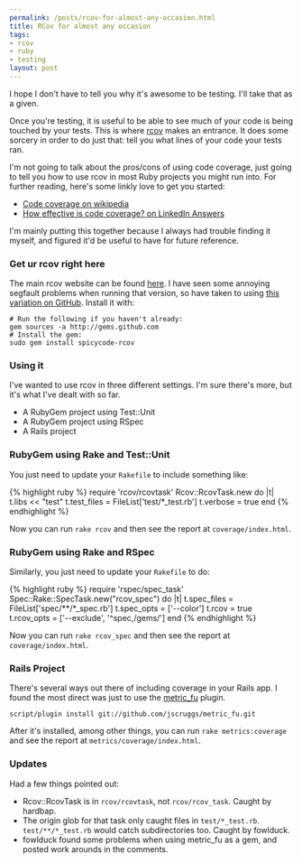 ```yaml
--- 
permalink: /posts/rcov-for-almost-any-occasion.html
title: RCov for almost any occasion
tags: 
- rcov
- ruby
- testing
layout: post
---
```

I hope I don't have to tell you why it's awesome to be testing. I'll take that as a given.

Once you're testing, it is useful to be able to see much of your code is being touched by your tests. This is where [rcov](http://eigenclass.org/hiki.rb?rcov) makes an entrance. It does some sorcery in order to do just that: tell you what lines of your code your tests ran.

I'm not going to talk about the pros/cons of using code coverage, just going to tell you how to use rcov in most Ruby projects you might run into. For further reading, here's some linkly love to get you started:

 * [Code coverage on wikipedia](http://en.wikipedia.org/wiki/Code_coverage)
 * [How effective is code coverage? on LinkedIn Answers](http://www.linkedin.com/answers/technology/software-development/TCH_SFT/250828-155544)
 
I'm mainly putting this together because I always had trouble finding it myself, and figured it'd be useful to have for future reference.

### Get ur rcov right here

The main rcov website can be found [here](http://eigenclass.org/hiki.rb?rcov). I have seen some annoying segfault problems when running that version, so have taken to using [this variation on GitHub](http://github.com/spicycode/rcov/tree). Install it with:

    # Run the following if you haven't already:
    gem sources -a http://gems.github.com
    # Install the gem:
    sudo gem install spicycode-rcov

### Using it

I've wanted to use rcov in three different settings. I'm sure there's more, but it's what I've dealt with so far.

 * A RubyGem project using Test::Unit
 * A RubyGem project using RSpec
 * A Rails project

### RubyGem using Rake and Test::Unit

You just need to update your `Rakefile` to include something like:

{% highlight ruby %}
require 'rcov/rcovtask'
Rcov::RcovTask.new do |t|
  t.libs &lt;&lt; &quot;test&quot;
  t.test_files = FileList['test/*_test.rb']
  t.verbose = true
end
{% endhighlight %}

Now you can run `rake rcov` and then see the report at `coverage/index.html`.

### RubyGem using Rake and RSpec

Similarly, you just need to update your `Rakefile` to do:

{% highlight ruby %}
require 'rspec/spec_task'
Spec::Rake::SpecTask.new(&quot;rcov_spec&quot;) do |t|
  t.spec_files = FileList['spec/**/*_spec.rb']
  t.spec_opts = ['--color']
  t.rcov = true
  t.rcov_opts = ['--exclude', '^spec,/gems/']
end
{% endhighlight %}
    
Now you can run `rake rcov_spec` and then see the report at `coverage/index.html`.

### Rails Project 

There's several ways out there of including coverage in your Rails app. I found the most direct was just to use the [metric\_fu](http://github.com/jscruggs/metric_fu/tree/master) plugin.

    script/plugin install git://github.com/jscruggs/metric_fu.git
    
After it's installed, among other things, you can run `rake metrics:coverage` and see the report at `metrics/coverage/index.html`.

### Updates

Had a few things pointed out:

 * Rcov::RcovTask is in `rcov/rcovtask`, not `rcov/rcov_task`. Caught by hardbap.
 * The origin glob for that task only caught files in `test/*_test.rb`. `test/**/*_test.rb` would catch subdirectories too. Caught by fowlduck.
 * fowlduck found some problems when using metric\_fu as a gem, and posted work arounds in the comments.
